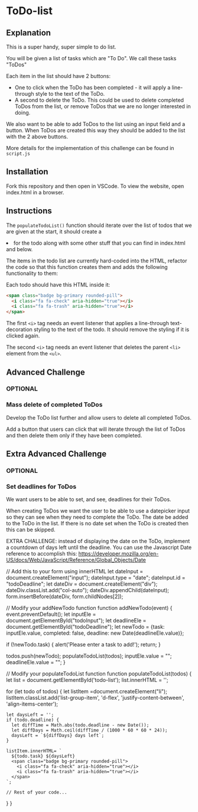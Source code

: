 # ToDo-list

## Explanation

This is a super handy, super simple to do list.

You will be given a list of tasks which are "To Do". We call these tasks "ToDos"

Each item in the list should have 2 buttons:

- One to click when the ToDo has been completed - it will apply a line-through style to the text of the ToDo.
- A second to delete the ToDo. This could be used to delete completed ToDos from the list, or remove ToDos that we are no longer interested in doing.

We also want to be able to add ToDos to the list using an input field and a button. When ToDos are created this way they should be added to the list with the 2 above buttons.

More details for the implementation of this challenge can be found in `script.js`

## Installation

Fork this repository and then open in VSCode. To view the website, open index.html in a browser.

## Instructions

The `populateTodoList()` function should iterate over the list of todos that we are given at the start, it should create a <li> for the todo along with some other stuff that you can find in index.html and below.

The items in the todo list are currently hard-coded into the HTML, refactor the code so that this function creates them and adds the following functionality to them:

Each todo should have this HTML inside it:

```html
<span class="badge bg-primary rounded-pill">
  <i class="fa fa-check" aria-hidden="true"></i>
  <i class="fa fa-trash" aria-hidden="true"></i>
</span>
```

The first `<i>` tag needs an event listener that applies a line-through text-decoration styling to the text of the todo. It should remove the styling if it is clicked again.

The second `<i>` tag needs an event listener that deletes the parent `<li>` element from the `<ul>`.

## Advanced Challenge

### OPTIONAL

### Mass delete of completed ToDos

Develop the ToDo list further and allow users to delete all completed ToDos.

Add a button that users can click that will iterate through the list of ToDos and then delete them only if they have been completed.

## Extra Advanced Challenge

### OPTIONAL

### Set deadlines for ToDos

We want users to be able to set, and see, deadlines for their ToDos.

When creating ToDos we want the user to be able to use a datepicker input so they can see when they need to complete the ToDo. The date be added to the ToDo in the list. If there is no date set when the ToDo is created then this can be skipped.

EXTRA CHALLENGE: instead of displaying the date on the ToDo, implement a countdown of days left until the deadline. You can use the Javascript Date reference to accomplish this:
https://developer.mozilla.org/en-US/docs/Web/JavaScript/Reference/Global_Objects/Date


// Add this to your form using innerHTML
let dateInput = document.createElement("input");
dateInput.type = "date";
dateInput.id = "todoDeadline";
let dateDiv = document.createElement("div");
dateDiv.classList.add("col-auto");
dateDiv.appendChild(dateInput);
form.insertBefore(dateDiv, form.childNodes[2]);

// Modify your addNewTodo function
function addNewTodo(event) {
  event.preventDefault();
  let inputEle = document.getElementById("todoInput");
  let deadlineEle = document.getElementById("todoDeadline");
  let newTodo = {task: inputEle.value, completed: false, deadline: new Date(deadlineEle.value)};

  if (!newTodo.task) {
    alert('Please enter a task to add!');
    return;
  }

  todos.push(newTodo);
  populateTodoList(todos);
  inputEle.value = "";
  deadlineEle.value = "";
}

// Modify your populateTodoList function
function populateTodoList(todos) {
  let list = document.getElementById('todo-list');
  list.innerHTML = '';

  for (let todo of todos) {
    let listItem =document.createElement("li");
    listItem.classList.add('list-group-item', 'd-flex', 'justify-content-between', 'align-items-center');

    let daysLeft = '';
    if (todo.deadline) {
      let diffTime = Math.abs(todo.deadline - new Date());
      let diffDays = Math.ceil(diffTime / (1000 * 60 * 60 * 24));
      daysLeft = `${diffDays} days left`;
    }

    listItem.innerHTML= `
      ${todo.task} ${daysLeft}
      <span class="badge bg-primary rounded-pill">
        <i class="fa fa-check" aria-hidden="true"></i>
        <i class="fa fa-trash" aria-hidden="true"></i>
      </span>
    `;

    // Rest of your code...
  }
}
